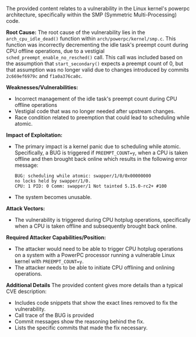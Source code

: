 The provided content relates to a vulnerability in the Linux kernel's powerpc architecture, specifically within the SMP (Symmetric Multi-Processing) code.

**Root Cause:**
The root cause of the vulnerability lies in the `arch_cpu_idle_dead()` function within `arch/powerpc/kernel/smp.c`. This function was incorrectly decrementing the idle task's preempt count during CPU offline operations, due to a vestigial `sched_preempt_enable_no_resched()` call.  This call was included based on the assumption that `start_secondary()` expects a preempt count of 0, but that assumption was no longer valid due to changes introduced by commits `2c669ef6979c` and `f1a0a376ca0c`.

**Weaknesses/Vulnerabilities:**
- Incorrect management of the idle task's preempt count during CPU offline operations
- Vestigial code that was no longer needed after upstream changes.
- Race condition related to preemption that could lead to scheduling while atomic.

**Impact of Exploitation:**
- The primary impact is a kernel panic due to scheduling while atomic. Specifically, a BUG is triggered if `PREEMPT_COUNT=y`, when a CPU is taken offline and then brought back online which results in the following error message:
    ```
    BUG: scheduling while atomic: swapper/1/0/0x00000000
    no locks held by swapper/1/0.
    CPU: 1 PID: 0 Comm: swapper/1 Not tainted 5.15.0-rc2+ #100
    ```
- The system becomes unusable.

**Attack Vectors:**
- The vulnerability is triggered during CPU hotplug operations, specifically when a CPU is taken offline and subsequently brought back online.

**Required Attacker Capabilities/Position:**
- The attacker would need to be able to trigger CPU hotplug operations on a system with a PowerPC processor running a vulnerable Linux kernel with `PREEMPT_COUNT=y`.
- The attacker needs to be able to initiate CPU offlining and onlining operations.

**Additional Details**
The provided content gives more details than a typical CVE description:

- Includes code snippets that show the exact lines removed to fix the vulnerability.
- Call trace of the BUG is provided
- Commit messages show the reasoning behind the fix.
- Lists the specific commits that made the fix necessary.